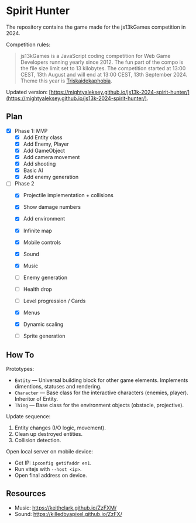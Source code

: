 # Spirit Hunter

The repository contains the game made for the js13kGames competition in 2024.

Competition rules:
> js13kGames is a JavaScript coding competition for Web Game Developers running yearly since 2012. The fun part of the compo is the file size limit set to 13 kilobytes. The competition started at 13:00 CEST, 13th August and will end at 13:00 CEST, 13th September 2024. Theme this year is [Triskaidekaphobia](https://medium.com/js13kgames/js13kgames-2024-start-and-theme-announcement-5d734f77da68).

Updated version: [https://mightyaleksey.github.io/js13k-2024-spirit-hunter/](https://mightyaleksey.github.io/js13k-2024-spirit-hunter/).


## Plan
- [x] Phase 1: MVP
  - [x] Add Entity class
  - [x] Add Enemy, Player
  - [x] Add GameObject
  - [x] Add camera movement
  - [x] Add shooting
  - [x] Basic AI
  - [x] Add enemy generation
- [ ] Phase 2
  - [x] Projectile implementation + collisions
  - [x] Show damage numbers
  - [x] Add environment
  - [x] Infinite map
  - [x] Mobile controls
  - [x] Sound
  - [x] Music
  - [ ] Enemy generation
  - [ ] Health drop
  - [ ] Level progression / Cards
  - [x] Menus
  - [x] Dynamic scaling
  - [ ] Sprite generation


## How To

Prototypes:
- `Entity` — Universal building block for other game elements. Implements dimentions, statuses and rendering.
- `Character` — Base class for the interactive characters (enemies, player). Inheritor of Entity.
- `Thing` — Base class for the environment objects (obstacle, projective).

Update sequence:
1. Entity changes (I/O logic, movement).
2. Clean up destroyed entities.
3. Collision detection.

Open local server on mobile device:
- Get IP: `ipconfig getifaddr en1`.
- Run vitejs with `--host <ip>`.
- Open final address on device.


## Resources

- Music: https://keithclark.github.io/ZzFXM/
- Sound: https://killedbyapixel.github.io/ZzFX/
